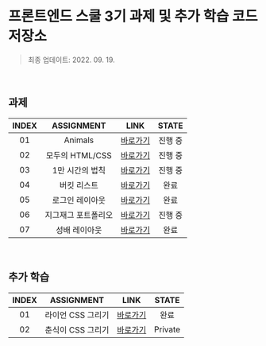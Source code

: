 # 프론트엔드 스쿨 3기 과제 및 추가 학습 코드 저장소
> 최종 업데이트: 2022. 09. 19.

<br/>

## 과제
| INDEX | ASSIGNMENT | LINK | STATE |
|:-----:|:----------:|:----:|:-----:|
| 01 | Animals | [바로가기](./animals) | 진행 중 |
| 02 | 모두의 HTML/CSS | [바로가기](./everylion) | 진행 중 |
| 03 | 1만 시간의 법칙 | [바로가기](https://github.com/baekg6/FE3-10000hours) | 진행 중 |
| 04 | 버킷 리스트 | [바로가기](./bucketlist) | 완료 |
| 05 | 로그인 레이아웃 | [바로가기](./login) | 완료 |
| 06 | 지그재그 포트폴리오 | [바로가기](./zigzag) | 진행 중 |
| 07 | 성배 레이아웃 | [바로가기](./holy-grain) | 완료 |



<br/>

## 추가 학습
| INDEX | ASSIGNMENT | LINK | STATE |
|:-----:|:----------:|:----:|:-----:|
| 01 | 라이언 CSS 그리기 | [바로가기](./ryan) | 완료 | 
| 02 | 춘식이 CSS 그리기 | [바로가기](https://github.com/baekg6/FE3-Chunsik) | Private |

